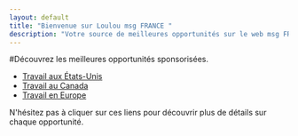 ```yaml
---
layout: default
title: "Bienvenue sur Loulou msg FRANCE "
description: "Votre source de meilleures opportunités sur le web msg FRANCE"
---
```



#Découvrez les meilleures opportunités sponsorisées.

- [Travail aux États-Unis](/page1)
- [Travail au Canada](/page2)
- [Travail en Europe](/page3)

N'hésitez pas à cliquer sur ces liens pour découvrir plus de détails sur chaque opportunité.
